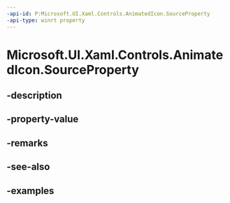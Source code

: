 ```yaml
---
-api-id: P:Microsoft.UI.Xaml.Controls.AnimatedIcon.SourceProperty
-api-type: winrt property
---
```


# Microsoft.UI.Xaml.Controls.AnimatedIcon.SourceProperty

<!--
public static Windows.UI.Xaml.DependencyProperty SourceProperty { get; }
-->


## -description

## -property-value

## -remarks

## -see-also

## -examples


